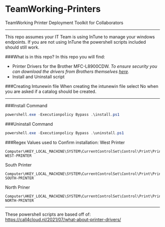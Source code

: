 # TeamWorking-Printers
TeamWorking Printer Deployment Toolkit for Collaborators

---

This repo assumes your IT Team is using InTune to manage your windows endpoints.
If you are not using InTune the powershell scripts included should still work.

###What is in this repo?
In this repo you will find:
* Printer Drivers for the Brother MFC-L8900CDW.
_To ensure security you can download the drivers from Brothers themselves [here](https://support.brother.com/g/b/downloadend.aspx?c=us&lang=en&prod=mfcl8900cdw_all&os=10068&dlid=dlf103195_000&flang=4&type3=407)._
* Install and Uninstall script

###Creating Intunewin file
When creating the intunewin file select No when you are asked if a catalog should be created.

---

###Install Command
```powershell
powershell.exe -Executionpolicy Bypass .\install.ps1
```
###Uninstall Command
```powershell
powershell.exe -Executionpolicy Bypass .\uninstall.ps1
```

###Regex Values used to Confirm installation:
West Printer
```
Computer\HKEY_LOCAL_MACHINE\SYSTEM\CurrentControlSet\Control\Print\Printers\TW-WEST-PRINTER
```
South Printer
```
Computer\HKEY_LOCAL_MACHINE\SYSTEM\CurrentControlSet\Control\Print\Printers\TW-SOUTH-PRINTER
```
North Priner
```
Computer\HKEY_LOCAL_MACHINE\SYSTEM\CurrentControlSet\Control\Print\Printers\TW-NORTH-PRINTER
```

---

These powershell scripts are based off of: 
https://call4cloud.nl/2021/07/what-about-printer-drivers/